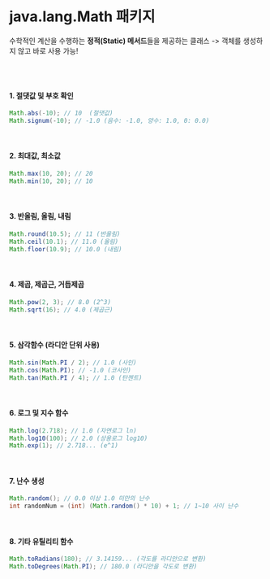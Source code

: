 # java.lang.Math 패키지

수학적인 계산을 수행하는 **정적(Static) 메서드**들을 제공하는 클래스 -> 객체를 생성하지 않고 바로 사용 가능!



<br/><br/>

#### 1. **절댓값 및 부호 확인**

```java
Math.abs(-10); // 10  (절댓값)
Math.signum(-10); // -1.0 (음수: -1.0, 양수: 1.0, 0: 0.0)
```

<br/>

#### 2. **최대값, 최소값**

```java
Math.max(10, 20); // 20
Math.min(10, 20); // 10
```

<br/>

#### 3. **반올림, 올림, 내림**

```java
Math.round(10.5); // 11 (반올림)
Math.ceil(10.1); // 11.0 (올림)
Math.floor(10.9); // 10.0 (내림)
```

<br/>

#### 4. **제곱, 제곱근, 거듭제곱**

```java
Math.pow(2, 3); // 8.0 (2^3)
Math.sqrt(16); // 4.0 (제곱근)
```

<br/>

#### 5. **삼각함수 (라디안 단위 사용)**

```java
Math.sin(Math.PI / 2); // 1.0 (사인)
Math.cos(Math.PI); // -1.0 (코사인)
Math.tan(Math.PI / 4); // 1.0 (탄젠트)
```

<br/>

#### 6. **로그 및 지수 함수**

```java
Math.log(2.718); // 1.0 (자연로그 ln)
Math.log10(100); // 2.0 (상용로그 log10)
Math.exp(1); // 2.718... (e^1)
```

<br/>

#### 7. **난수 생성**

```java
Math.random(); // 0.0 이상 1.0 미만의 난수
int randomNum = (int) (Math.random() * 10) + 1; // 1~10 사이 난수
```

<br/>

#### 8. **기타 유틸리티 함수**

```java
Math.toRadians(180); // 3.14159... (각도를 라디안으로 변환)
Math.toDegrees(Math.PI); // 180.0 (라디안을 각도로 변환)
```

